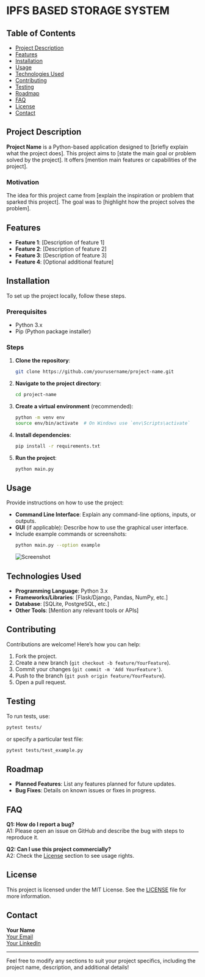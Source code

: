 
# IPFS BASED STORAGE SYSTEM
## Table of Contents
- [Project Description](#project-description)
- [Features](#features)
- [Installation](#installation)
- [Usage](#usage)
- [Technologies Used](#technologies-used)
- [Contributing](#contributing)
- [Testing](#testing)
- [Roadmap](#roadmap)
- [FAQ](#faq)
- [License](#license)
- [Contact](#contact)

## Project Description
**Project Name** is a Python-based application designed to [briefly explain what the project does]. This project aims to [state the main goal or problem solved by the project]. It offers [mention main features or capabilities of the project].

### Motivation
The idea for this project came from [explain the inspiration or problem that sparked this project]. The goal was to [highlight how the project solves the problem].

## Features
- **Feature 1**: [Description of feature 1]
- **Feature 2**: [Description of feature 2]
- **Feature 3**: [Description of feature 3]
- **Feature 4**: [Optional additional feature]

## Installation
To set up the project locally, follow these steps.

### Prerequisites
- Python 3.x
- Pip (Python package installer)

### Steps
1. **Clone the repository**:
   ```bash
   git clone https://github.com/yourusername/project-name.git
   ```
2. **Navigate to the project directory**:
   ```bash
   cd project-name
   ```
3. **Create a virtual environment** (recommended):
   ```bash
   python -m venv env
   source env/bin/activate  # On Windows use `env\Scripts\activate`
   ```
4. **Install dependencies**:
   ```bash
   pip install -r requirements.txt
   ```

5. **Run the project**:
   ```bash
   python main.py
   ```

## Usage
Provide instructions on how to use the project:
- **Command Line Interface**: Explain any command-line options, inputs, or outputs.
- **GUI** (if applicable): Describe how to use the graphical user interface.
- Include example commands or screenshots:
   ```bash
   python main.py --option example
   ```
   ![Screenshot](path/to/screenshot.png)

## Technologies Used
- **Programming Language**: Python 3.x
- **Frameworks/Libraries**: [Flask/Django, Pandas, NumPy, etc.]
- **Database**: [SQLite, PostgreSQL, etc.]
- **Other Tools**: [Mention any relevant tools or APIs]

## Contributing
Contributions are welcome! Here’s how you can help:
1. Fork the project.
2. Create a new branch (`git checkout -b feature/YourFeature`).
3. Commit your changes (`git commit -m 'Add YourFeature'`).
4. Push to the branch (`git push origin feature/YourFeature`).
5. Open a pull request.

## Testing
To run tests, use:
```bash
pytest tests/
```
or specify a particular test file:
```bash
pytest tests/test_example.py
```

## Roadmap
- **Planned Features**: List any features planned for future updates.
- **Bug Fixes**: Details on known issues or fixes in progress.

## FAQ
**Q1: How do I report a bug?**  
A1: Please open an issue on GitHub and describe the bug with steps to reproduce it.

**Q2: Can I use this project commercially?**  
A2: Check the [License](#license) section to see usage rights.

## License
This project is licensed under the MIT License. See the [LICENSE](LICENSE) file for more information.

## Contact
**Your Name**  
[Your Email](mailto:your.email@example.com)  
[Your LinkedIn](https://linkedin.com/in/yourusername)

---

Feel free to modify any sections to suit your project specifics, including the project name, description, and additional details!

